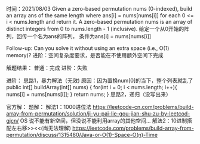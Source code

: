 时间：2021/08/03
Given a zero-based permutation nums (0-indexed), build an array ans of the same length where ans[i] = nums[nums[i]] for each 0 <= i < nums.length and return it.
A zero-based permutation nums is an array of distinct integers from 0 to nums.length - 1 (inclusive).
给定一个从0开始的阵列，回传一个名为ans的阵列，
条件为ans[i] = nums[nums[i]]

Follow-up: Can you solve it without using an extra space (i.e., O(1) memory)?
进阶：空间复杂度要求，是否能在不使用额外空间下完成

解题结果：
普通：完成
进阶：失败

进阶：
思路1，暴力解法（无效)
原因：因为置换num[0]的当下，整个列表就乱了
public int[] buildArray(int[] nums) {
    for(int i = 0; i < nums.length; i++){
        nums[i] = nums[nums[i]];
    }
    return nums;
}
思路2，递归（没写出来）

官方解：
题解：
解法1：1000进位法
https://leetcode-cn.com/problems/build-array-from-permutation/solution/ji-yu-pai-lie-gou-jian-shu-zu-by-leetcod-gjcn/
OS 说不能有新空间，但没说不能利用array的其他空间...
解法2：10进制搭配左右移>><<(尚无法理解)
https://leetcode.com/problems/build-array-from-permutation/discuss/1315480/Java-or-O(1)-Space-O(n)-Time
